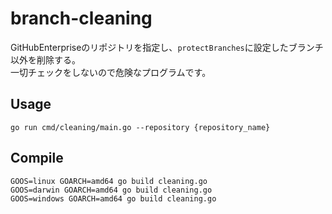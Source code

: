 # branch-cleaning
GitHubEnterpriseのリポジトリを指定し、`protectBranches`に設定したブランチ以外を削除する。  
一切チェックをしないので危険なプログラムです。

## Usage

```
go run cmd/cleaning/main.go --repository {repository_name}
```

## Compile

```
GOOS=linux GOARCH=amd64 go build cleaning.go
GOOS=darwin GOARCH=amd64 go build cleaning.go
GOOS=windows GOARCH=amd64 go build cleaning.go
```

